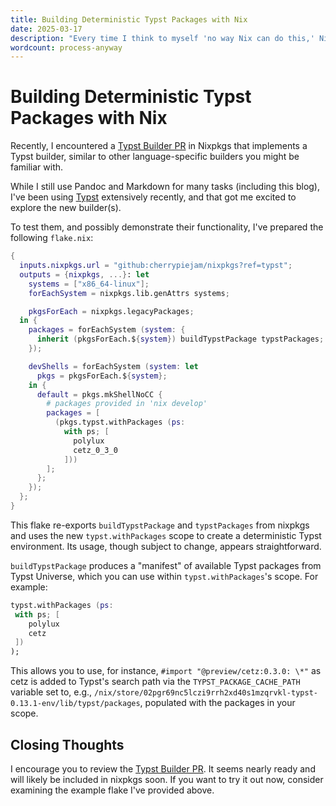 ```yaml
---
title: Building Deterministic Typst Packages with Nix
date: 2025-03-17
description: "Every time I think to myself 'no way Nix can do this,' Nix does it anyway."
wordcount: process-anyway
---
```


# Building Deterministic Typst Packages with Nix

[Typst Builder PR]: https://github.com/NixOS/nixpkgs/pull/369283

Recently, I encountered a [Typst Builder PR] in Nixpkgs that implements a Typst
builder, similar to other language-specific builders you might be familiar with.

While I still use Pandoc and Markdown for many tasks (including this blog), I've
been using [Typst](https://typst.app) extensively recently, and that got me
excited to explore the new builder(s).

To test them, and possibly demonstrate their functionality, I've prepared the
following `flake.nix`:

```nix
{
  inputs.nixpkgs.url = "github:cherrypiejam/nixpkgs?ref=typst";
  outputs = {nixpkgs, ...}: let
    systems = ["x86_64-linux"];
    forEachSystem = nixpkgs.lib.genAttrs systems;

    pkgsForEach = nixpkgs.legacyPackages;
  in {
    packages = forEachSystem (system: {
      inherit (pkgsForEach.${system}) buildTypstPackage typstPackages;
    });

    devShells = forEachSystem (system: let
      pkgs = pkgsForEach.${system};
    in {
      default = pkgs.mkShellNoCC {
        # packages provided in 'nix develop'
        packages = [
          (pkgs.typst.withPackages (ps:
            with ps; [
              polylux
              cetz_0_3_0
            ]))
        ];
      };
    });
  };
}
```

This flake re-exports `buildTypstPackage` and `typstPackages` from nixpkgs and
uses the new `typst.withPackages` scope to create a deterministic Typst
environment. Its usage, though subject to change, appears straightforward.

`buildTypstPackage` produces a "manifest" of available Typst packages from Typst
Universe, which you can use within `typst.withPackages`'s scope. For example:

```nix
typst.withPackages (ps:
 with ps; [
    polylux
    cetz
 ])
);
```

This allows you to use, for instance, `#import "@preview/cetz:0.3.0: \*"` as
cetz is added to Typst's search path via the `TYPST_PACKAGE_CACHE_PATH` variable
set to, e.g.,
`/nix/store/02pgr69nc5lczi9rrh2xd40s1mzqrvkl-typst-0.13.1-env/lib/typst/packages`,
populated with the packages in your scope.

## Closing Thoughts

I encourage you to review the [Typst Builder PR]. It seems nearly ready and will
likely be included in nixpkgs soon. If you want to try it out now, consider
examining the example flake I've provided above.
